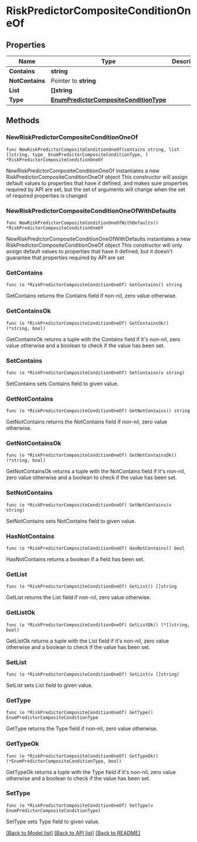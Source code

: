 # RiskPredictorCompositeConditionOneOf

## Properties

Name | Type | Description | Notes
------------ | ------------- | ------------- | -------------
**Contains** | **string** |  | 
**NotContains** | Pointer to **string** |  | [optional] 
**List** | **[]string** |  | 
**Type** | [**EnumPredictorCompositeConditionType**](EnumPredictorCompositeConditionType.md) |  | 

## Methods

### NewRiskPredictorCompositeConditionOneOf

`func NewRiskPredictorCompositeConditionOneOf(contains string, list []string, type_ EnumPredictorCompositeConditionType, ) *RiskPredictorCompositeConditionOneOf`

NewRiskPredictorCompositeConditionOneOf instantiates a new RiskPredictorCompositeConditionOneOf object
This constructor will assign default values to properties that have it defined,
and makes sure properties required by API are set, but the set of arguments
will change when the set of required properties is changed

### NewRiskPredictorCompositeConditionOneOfWithDefaults

`func NewRiskPredictorCompositeConditionOneOfWithDefaults() *RiskPredictorCompositeConditionOneOf`

NewRiskPredictorCompositeConditionOneOfWithDefaults instantiates a new RiskPredictorCompositeConditionOneOf object
This constructor will only assign default values to properties that have it defined,
but it doesn't guarantee that properties required by API are set

### GetContains

`func (o *RiskPredictorCompositeConditionOneOf) GetContains() string`

GetContains returns the Contains field if non-nil, zero value otherwise.

### GetContainsOk

`func (o *RiskPredictorCompositeConditionOneOf) GetContainsOk() (*string, bool)`

GetContainsOk returns a tuple with the Contains field if it's non-nil, zero value otherwise
and a boolean to check if the value has been set.

### SetContains

`func (o *RiskPredictorCompositeConditionOneOf) SetContains(v string)`

SetContains sets Contains field to given value.


### GetNotContains

`func (o *RiskPredictorCompositeConditionOneOf) GetNotContains() string`

GetNotContains returns the NotContains field if non-nil, zero value otherwise.

### GetNotContainsOk

`func (o *RiskPredictorCompositeConditionOneOf) GetNotContainsOk() (*string, bool)`

GetNotContainsOk returns a tuple with the NotContains field if it's non-nil, zero value otherwise
and a boolean to check if the value has been set.

### SetNotContains

`func (o *RiskPredictorCompositeConditionOneOf) SetNotContains(v string)`

SetNotContains sets NotContains field to given value.

### HasNotContains

`func (o *RiskPredictorCompositeConditionOneOf) HasNotContains() bool`

HasNotContains returns a boolean if a field has been set.

### GetList

`func (o *RiskPredictorCompositeConditionOneOf) GetList() []string`

GetList returns the List field if non-nil, zero value otherwise.

### GetListOk

`func (o *RiskPredictorCompositeConditionOneOf) GetListOk() (*[]string, bool)`

GetListOk returns a tuple with the List field if it's non-nil, zero value otherwise
and a boolean to check if the value has been set.

### SetList

`func (o *RiskPredictorCompositeConditionOneOf) SetList(v []string)`

SetList sets List field to given value.


### GetType

`func (o *RiskPredictorCompositeConditionOneOf) GetType() EnumPredictorCompositeConditionType`

GetType returns the Type field if non-nil, zero value otherwise.

### GetTypeOk

`func (o *RiskPredictorCompositeConditionOneOf) GetTypeOk() (*EnumPredictorCompositeConditionType, bool)`

GetTypeOk returns a tuple with the Type field if it's non-nil, zero value otherwise
and a boolean to check if the value has been set.

### SetType

`func (o *RiskPredictorCompositeConditionOneOf) SetType(v EnumPredictorCompositeConditionType)`

SetType sets Type field to given value.



[[Back to Model list]](../README.md#documentation-for-models) [[Back to API list]](../README.md#documentation-for-api-endpoints) [[Back to README]](../README.md)


